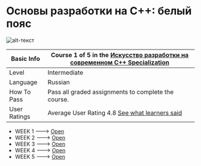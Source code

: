 # Основы разработки на C++: белый пояс

![alt-текст](img.jpg)

| Basic Info | Course 1 of 5 in the [Искусство разработки на современном C++ Specialization](https://www.coursera.org/learn/c-plus-plus-white)|
| ------------- | ------------- |
| Level | Intermediate |
| Language | Russian |
| How To Pass | Pass all graded assignments to complete the course. |
| User Ratings | Average User Rating 4.8 [See what learners said](https://www.coursera.org/learn/c-plus-plus-white#ratings)|

* WEEK 1 ---> [Open](Week_1)
* WEEK 2 ---> [Open](Week_2)
* WEEK 3 ---> [Open](Week_3)
* WEEK 4 ---> [Open](Week_4)
* WEEK 5 ---> [Open](Week_5)